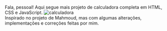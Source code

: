 Fala, pessoal!
Aqui segue mais projeto de calculadora completa em HTML, CSS e JavaScript. 
![calculadora](https://github.com/user-attachments/assets/17c6a9b5-fd1c-43f7-a712-23999363ba40)
<br />
Inspirado no projeto de Mahmoud, mas com algumas alterações, implementações e correções feitas por mim.
